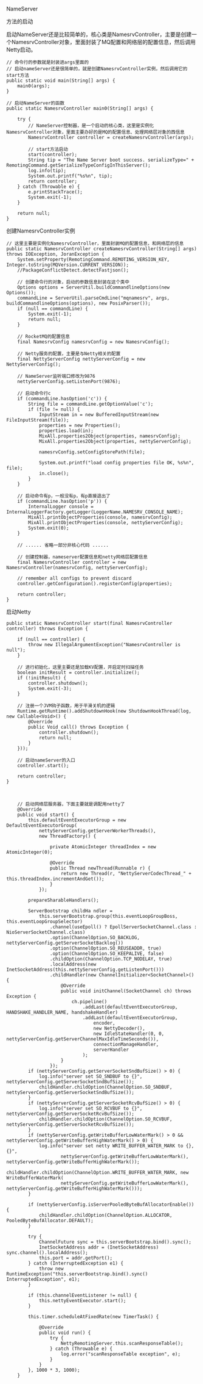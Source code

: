 NameServer

方法的启动

启动NameServer还是比较简单的，核心类是NamesrvController，主要是创建一个NamesrvController对象，里面封装了MQ配置和网络层的配置信息，然后调用Netty启动。

    // 命令行的参数就是封装进args里面的
    // 启动nameServer还是很简单的，就是创建NamesrvController实例，然后调用它的start方法
    public static void main(String[] args) {
        main0(args);
    }
    
    // 启动NameServer的函数
    public static NamesrvController main0(String[] args) {
    
        try {
            // NameServer控制器，是一个启动的核心类，这里是实例化NamesrvController对象，里面主要办好的是MQ的配置信息、处理网络层对象的西信息
            NamesrvController controller = createNamesrvController(args);
    
            // start方法启动
            start(controller);
            String tip = "The Name Server boot success. serializeType=" + RemotingCommand.getSerializeTypeConfigInThisServer();
            log.info(tip);
            System.out.printf("%s%n", tip);
            return controller;
        } catch (Throwable e) {
            e.printStackTrace();
            System.exit(-1);
        }
    
        return null;
    }

创建NamesrvController实例

    // 这里主要是实例化NamesrvController，里面封装MQ的配置信息，和网络层的信息
    public static NamesrvController createNamesrvController(String[] args) throws IOException, JoranException {
        System.setProperty(RemotingCommand.REMOTING_VERSION_KEY, Integer.toString(MQVersion.CURRENT_VERSION));
        //PackageConflictDetect.detectFastjson();
    
        // 创建命令行的对象，启动的参数信息封装在这个类中
        Options options = ServerUtil.buildCommandlineOptions(new Options());
        commandLine = ServerUtil.parseCmdLine("mqnamesrv", args, buildCommandlineOptions(options), new PosixParser());
        if (null == commandLine) {
            System.exit(-1);
            return null;
        }
    
        // RocketMQ的配置信息
        final NamesrvConfig namesrvConfig = new NamesrvConfig();
    
        // Netty服务的配置，主要是与Netty相关的配置
        final NettyServerConfig nettyServerConfig = new NettyServerConfig();
    
        // NameServer监听端口修改为9876
        nettyServerConfig.setListenPort(9876);
    
        // 启动命令行c
        if (commandLine.hasOption('c')) {
            String file = commandLine.getOptionValue('c');
            if (file != null) {
                InputStream in = new BufferedInputStream(new FileInputStream(file));
                properties = new Properties();
                properties.load(in);
                MixAll.properties2Object(properties, namesrvConfig);
                MixAll.properties2Object(properties, nettyServerConfig);
    
                namesrvConfig.setConfigStorePath(file);
    
                System.out.printf("load config properties file OK, %s%n", file);
                in.close();
            }
        }
    
        // 启动命令有p，一般没有p，有p直接退出了
        if (commandLine.hasOption('p')) {
            InternalLogger console = InternalLoggerFactory.getLogger(LoggerName.NAMESRV_CONSOLE_NAME);
            MixAll.printObjectProperties(console, namesrvConfig);
            MixAll.printObjectProperties(console, nettyServerConfig);
            System.exit(0);
        }
    
        // ...... 省略一部分非核心代码 ......
    
        // 创建控制器，nameserver配置信息和netty网络层配置信息
        final NamesrvController controller = new NamesrvController(namesrvConfig, nettyServerConfig);
    
        // remember all configs to prevent discard
        controller.getConfiguration().registerConfig(properties);
    
        return controller;
    }

启动Netty

    public static NamesrvController start(final NamesrvController controller) throws Exception {
    
        if (null == controller) {
            throw new IllegalArgumentException("NamesrvController is null");
        }
    
        // 进行初始化，这里主要还是加载KV配置，开启定时扫描任务
        boolean initResult = controller.initialize();
        if (!initResult) {
            controller.shutdown();
            System.exit(-3);
        }
    
        // 注册一个JVM钩子函数，用于平滑关机的逻辑
        Runtime.getRuntime().addShutdownHook(new ShutdownHookThread(log, new Callable<Void>() {
            @Override
            public Void call() throws Exception {
                controller.shutdown();
                return null;
            }
        }));
    
        // 启动nameServer的入口
        controller.start();
    
        return controller;
    }
    
    
    
        // 启动网络层服务器，下面主要就是调配用netty了
        @Override
        public void start() {
            this.defaultEventExecutorGroup = new DefaultEventExecutorGroup(
                nettyServerConfig.getServerWorkerThreads(),
                new ThreadFactory() {
    
                    private AtomicInteger threadIndex = new AtomicInteger(0);
    
                    @Override
                    public Thread newThread(Runnable r) {
                        return new Thread(r, "NettyServerCodecThread_" + this.threadIndex.incrementAndGet());
                    }
                });
    
            prepareSharableHandlers();
    
            ServerBootstrap childHa ndler =
                this.serverBootstrap.group(this.eventLoopGroupBoss, this.eventLoopGroupSelector)
                    .channel(useEpoll() ? EpollServerSocketChannel.class : NioServerSocketChannel.class)
                    .option(ChannelOption.SO_BACKLOG, nettyServerConfig.getServerSocketBacklog())
                    .option(ChannelOption.SO_REUSEADDR, true)
                    .option(ChannelOption.SO_KEEPALIVE, false)
                    .childOption(ChannelOption.TCP_NODELAY, true)
                    .localAddress(new InetSocketAddress(this.nettyServerConfig.getListenPort()))
                    .childHandler(new ChannelInitializer<SocketChannel>() {
                        @Override
                        public void initChannel(SocketChannel ch) throws Exception {
                            ch.pipeline()
                                .addLast(defaultEventExecutorGroup, HANDSHAKE_HANDLER_NAME, handshakeHandler)
                                .addLast(defaultEventExecutorGroup,
                                    encoder,
                                    new NettyDecoder(),
                                    new IdleStateHandler(0, 0, nettyServerConfig.getServerChannelMaxIdleTimeSeconds()),
                                    connectionManageHandler,
                                    serverHandler
                                );
                        }
                    });
            if (nettyServerConfig.getServerSocketSndBufSize() > 0) {
                log.info("server set SO_SNDBUF to {}", nettyServerConfig.getServerSocketSndBufSize());
                childHandler.childOption(ChannelOption.SO_SNDBUF, nettyServerConfig.getServerSocketSndBufSize());
            }
            if (nettyServerConfig.getServerSocketRcvBufSize() > 0) {
                log.info("server set SO_RCVBUF to {}", nettyServerConfig.getServerSocketRcvBufSize());
                childHandler.childOption(ChannelOption.SO_RCVBUF, nettyServerConfig.getServerSocketRcvBufSize());
            }
            if (nettyServerConfig.getWriteBufferLowWaterMark() > 0 && nettyServerConfig.getWriteBufferHighWaterMark() > 0) {
                log.info("server set netty WRITE_BUFFER_WATER_MARK to {},{}",
                        nettyServerConfig.getWriteBufferLowWaterMark(), nettyServerConfig.getWriteBufferHighWaterMark());
                childHandler.childOption(ChannelOption.WRITE_BUFFER_WATER_MARK, new WriteBufferWaterMark(
                        nettyServerConfig.getWriteBufferLowWaterMark(), nettyServerConfig.getWriteBufferHighWaterMark()));
            }
    
            if (nettyServerConfig.isServerPooledByteBufAllocatorEnable()) {
                childHandler.childOption(ChannelOption.ALLOCATOR, PooledByteBufAllocator.DEFAULT);
            }
    
            try {
                ChannelFuture sync = this.serverBootstrap.bind().sync();
                InetSocketAddress addr = (InetSocketAddress) sync.channel().localAddress();
                this.port = addr.getPort();
            } catch (InterruptedException e1) {
                throw new RuntimeException("this.serverBootstrap.bind().sync() InterruptedException", e1);
            }
    
            if (this.channelEventListener != null) {
                this.nettyEventExecutor.start();
            }
    
            this.timer.scheduleAtFixedRate(new TimerTask() {
    
                @Override
                public void run() {
                    try {
                        NettyRemotingServer.this.scanResponseTable();
                    } catch (Throwable e) {
                        log.error("scanResponseTable exception", e);
                    }
                }
            }, 1000 * 3, 1000);
        }
